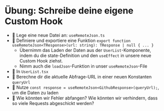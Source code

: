 # Übung: Schreibe deine eigene Custom Hook

- 🧭 Lege eine neue Datei an: `useRemoteJson.ts`
- 💪 Definiere und exportiere eine Funktion `export function useRemoteJson<TResponse>(url: string): TResponse | null { ... }`
  - Übernimm das Laden der Daten aus der `UserList`-Komponente, indem du die state-Definition und den `useEffect` in unsere neue Custom Hook ziehst.
  - Nimm auch die `loadJson`-Funktion in unser `useRemoteJson`-File
- 🧭 In `UserList.tsx`
- 💪 Berechne dir die aktuelle Abfrage-URL in einer neuen Konstanten `queryUrl`
- 💪 Nutze `const response = useRemoteJson<GithubResponse>(queryUrl);`, um die Daten zu laden
- 🧠 Wie könnten wir Fehler abfangen? Wie könnten wir verhindern, dass so viele Requests abgeschickt werden?
